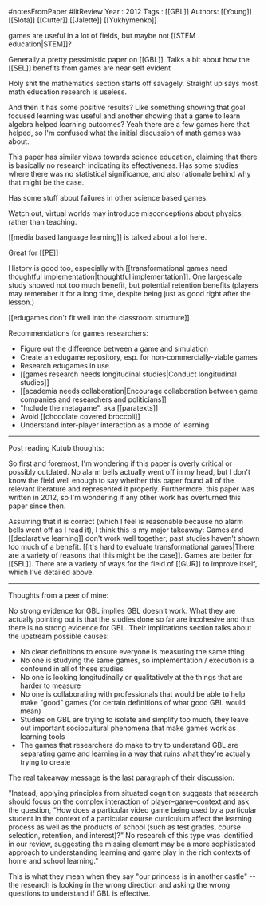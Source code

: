 #notesFromPaper #litReview
Year   : 2012
Tags   : [[GBL]]
Authors: [[Young]] [[Slota]] [[Cutter]] [[Jalette]] [[Yukhymenko]]

games are useful in a lot of fields, but maybe not [[STEM education|STEM]]?

Generally a pretty pessimistic paper on [[GBL]]. Talks a bit about how the [[SEL]] benefits from games are near self evident

Holy shit the mathematics section starts off savagely. Straight up says most math education research is useless.

And then it has some positive results? Like something showing that goal focused learning was useful and another showing that a game to learn algebra helped learning outcomes? Yeah there are a few games here that helped, so I'm confused what the initial discussion of math games was about.

This paper has similar views towards science education, claiming that there is basically no research indicating its effectiveness. Has some studies where there was no statistical significance, and also rationale behind why that might be the case.

Has some stuff about failures in other science based games.

Watch out, virtual worlds may introduce misconceptions about physics, rather than teaching.

[[media based language learning]] is talked about a lot here.

Great for [[PE]]

History is good too, especially with [[transformational games need thoughtful implementation|thoughtful implementation]]. One largescale study showed not too much benefit, but potential retention benefits (players may remember it for a long time, despite being just as good right after the lesson.)

[[edugames don't fit well into the classroom structure]]

Recommendations for games researchers:

 - Figure out the difference between a game and simulation
 - Create an edugame repository, esp. for non-commercially-viable games
 - Research edugames in use
 - [[games research needs longitudinal studies|Conduct longitudinal studies]]
 - [[academia needs collaboration|Encourage collaboration between game companies and researchers and politicians]]
 - "Include the metagame", aka [[paratexts]]
 - Avoid [[chocolate covered broccoli]]
 - Understand inter-player interaction as a mode of learning

----

Post reading Kutub thoughts:

So first and foremost, I'm wondering if this paper is overly critical or possibly outdated. No alarm bells actually went off in my head, but I don't know the field well enough to say whether this paper found all of the relevant literature and represented it properly. Furthermore, this paper was written in 2012, so I'm wondering if any other work has overturned this paper since then.

Assuming that it is correct (which I feel is reasonable because no alarm bells went off as I read it), I think this is my major takeaway: Games and [[declarative learning]] don't work well together; past studies haven't shown too much of a benefit. [[it's hard to evaluate transformational games|There are a variety of reasons that this might be the case]]. Games are better for [[SEL]]. There are a variety of ways for the field of [[GUR]] to improve itself, which I've detailed above.

----

Thoughts from a peer of mine:

No strong evidence for GBL implies GBL doesn't work. What they are actually pointing out is that the studies done so far are incohesive and thus there is no strong evidence for GBL. Their implications section talks about the upstream possible causes:

 - No clear definitions to ensure everyone is measuring the same thing
 - No one is studying the same games, so implementation / execution is a confound in all of these studies
 - No one is looking longitudinally or qualitatively at the things that are harder to measure
 - No one is collaborating with professionals that would be able to help make "good" games (for certain definitions of what good GBL would mean)
 - Studies on GBL are trying to isolate and simplify too much, they leave out important sociocultural phenomena that make games work as learning tools
 - The games that researchers do make to try to understand GBL are separating game and learning in a way that ruins what they're actually trying to create

The real takeaway message is the last paragraph of their discussion:

"Instead, applying principles from situated cognition suggests that research should focus on the complex interaction of player–game–context and ask the question, “How does a particular video game being used by a particular student in the context of a particular course curriculum affect the learning process as well as the products of school (such as test grades, course selection, retention, and interest)?” No research of this type was identified in our review, suggesting the missing element may be a more sophisticated approach to understanding learning and game play in the rich contexts of home and school learning."

This is what they mean when they say "our princess is in another castle" -- the research is looking in the wrong direction and asking the wrong questions to understand if GBL is effective.

